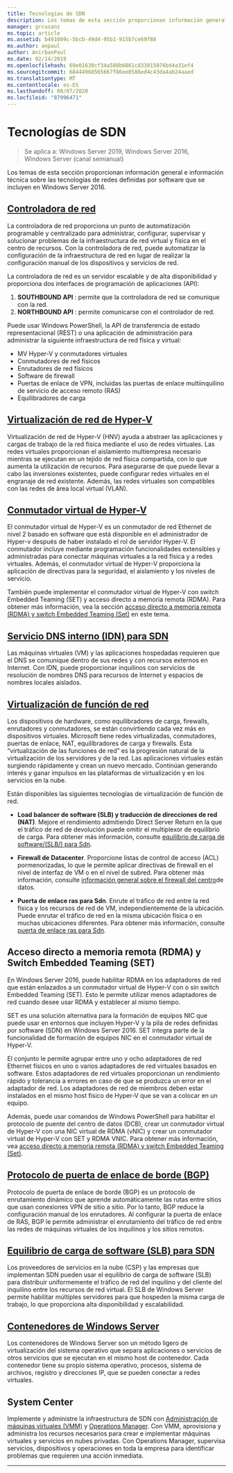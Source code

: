 ```yaml
---
title: Tecnologías de SDN
description: Los temas de esta sección proporcionan información general e información técnica sobre las tecnologías de redes definidas por software que se incluyen en Windows Server 2016.
manager: grcusanz
ms.topic: article
ms.assetid: b491089c-5bcb-49d4-95b1-915b7ce69f88
ms.author: anpaul
author: AnirbanPaul
ms.date: 02/14/2019
ms.openlocfilehash: 69e01630cf34a588b6861c833015076bd4a31ef4
ms.sourcegitcommit: 68444968565667f86ee0586ed4c43da4ab24aaed
ms.translationtype: MT
ms.contentlocale: es-ES
ms.lasthandoff: 08/07/2020
ms.locfileid: "87996471"
---
```

# <a name="sdn-technologies"></a>Tecnologías de SDN

>Se aplica a: Windows Server 2019, Windows Server 2016, Windows Server (canal semianual)

Los temas de esta sección proporcionan información general e información técnica sobre las tecnologías de redes definidas por software que se incluyen en Windows Server 2016.

## <a name="network-controller"></a>[Controladora de red](network-controller/Network-Controller.md)

La controladora de red proporciona un punto de automatización programable y centralizado para administrar, configurar, supervisar y solucionar problemas de la infraestructura de red virtual y física en el centro de recursos. Con la controladora de red, puede automatizar la configuración de la infraestructura de red en lugar de realizar la configuración manual de los dispositivos y servicios de red.

La controladora de red es un servidor escalable y de alta disponibilidad y proporciona dos interfaces de programación de aplicaciones (API):

1. **SOUTHBOUND API** : permite que la controladora de red se comunique con la red.
2. **NORTHBOUND API** : permite comunicarse con el controlador de red.

Puede usar Windows PowerShell, la API de transferencia de estado representacional (REST) o una aplicación de administración para administrar la siguiente infraestructura de red física y virtual:

- MV Hyper-V y conmutadores virtuales
- Conmutadores de red físicos
- Enrutadores de red físicos
- Software de firewall
- Puertas de enlace de VPN, incluidas las puertas de enlace multiinquilino de servicio de acceso remoto (RAS)
- Equilibradores de carga

## <a name="hyper-v-network-virtualization"></a>[Virtualización de red de Hyper-V](hyper-v-network-virtualization/Hyper-V-Network-Virtualization.md)

Virtualización de red de Hyper-V (HNV) ayuda a abstraer las aplicaciones y cargas de trabajo de la red física mediante el uso de redes virtuales. Las redes virtuales proporcionan el aislamiento multiempresa necesario mientras se ejecutan en un tejido de red física compartida, con lo que aumenta la utilización de recursos. Para asegurarse de que puede llevar a cabo las inversiones existentes, puede configurar redes virtuales en el engranaje de red existente. Además, las redes virtuales son compatibles con las redes de área local virtual (VLAN).

## <a name="hyper-v-virtual-switch"></a>[Conmutador virtual de Hyper-V](../../../virtualization/hyper-v-virtual-switch/Hyper-V-Virtual-Switch.md)

El conmutador virtual de Hyper-V es un conmutador de red Ethernet de nivel 2 basado en software que está disponible en el administrador de Hyper-v después de haber instalado el rol de servidor Hyper-V. El conmutador incluye mediante programación funcionalidades extensibles y administradas para conectar máquinas virtuales a la red física y a redes virtuales. Además, el conmutador virtual de Hyper-V proporciona la aplicación de directivas para la seguridad, el aislamiento y los niveles de servicio.

También puede implementar el conmutador virtual de Hyper-V con switch Embedded Teaming (SET) y acceso directo a memoria remota (RDMA). Para obtener más información, vea la sección [acceso directo a memoria remota (RDMA) y switch Embedded Teaming (Set)](#remote-direct-memory-access-rdma-and-switch-embedded-teaming-set) en este tema.

## <a name="internal-dns-service-idns-for-sdn"></a>[Servicio DNS interno (IDN) para SDN](Idns-for-Sdn.md)

Las máquinas virtuales (VM) y las aplicaciones hospedadas requieren que el DNS se comunique dentro de sus redes y con recursos externos en Internet. Con IDN, puede proporcionar inquilinos con servicios de resolución de nombres DNS para recursos de Internet y espacios de nombres locales aislados.

## <a name="network-function-virtualization"></a>[Virtualización de función de red](network-function-virtualization/Network-Function-Virtualization.md)

Los dispositivos de hardware, como equilibradores de carga, firewalls, enrutadores y conmutadores, se están convirtiendo cada vez más en dispositivos virtuales. Microsoft tiene redes virtualizadas, conmutadores, puertas de enlace, NAT, equilibradores de carga y firewalls. Esta “virtualización de las funciones de red” es la progresión natural de la virtualización de los servidores y de la red. Las aplicaciones virtuales están surgiendo rápidamente y crean un nuevo mercado. Continúan generando interés y ganar impulsos en las plataformas de virtualización y en los servicios en la nube.

Están disponibles las siguientes tecnologías de virtualización de función de red.

-   **Load balancer de software (SLB) y traducción de direcciones de red (NAT)**. Mejore el rendimiento admitiendo Direct Server Return en la que el tráfico de red de devolución puede omitir el multiplexor de equilibrio de carga. Para obtener más información, consulte [equilibrio de carga de software/(SLB/) para Sdn](network-function-virtualization/software-load-balancing-for-sdn.md).

-   **Firewall de Datacenter**. Proporcione listas de control de acceso (ACL) pormenorizadas, lo que le permite aplicar directivas de firewall en el nivel de interfaz de VM o en el nivel de subred. Para obtener más información, consulte [información general sobre el firewall del centro](network-function-virtualization/Datacenter-Firewall-Overview.md)de datos.

-   **Puerta de enlace ras para Sdn**. Enrute el tráfico de red entre la red física y los recursos de red de VM, independientemente de la ubicación. Puede enrutar el tráfico de red en la misma ubicación física o en muchas ubicaciones diferentes. Para obtener más información, consulte [puerta de enlace ras para Sdn](network-function-virtualization/RAS-Gateway-for-SDN.md).

## <a name="remote-direct-memory-access-rdma-and-switch-embedded-teaming-set"></a>Acceso directo a memoria remota (RDMA) y Switch Embedded Teaming (SET)
En Windows Server 2016, puede habilitar RDMA en los adaptadores de red que están enlazados a un conmutador virtual de Hyper-V con o sin switch Embedded Teaming (SET). Esto le permite utilizar menos adaptadores de red cuando desee usar RDMA y establecer al mismo tiempo.

SET es una solución alternativa para la formación de equipos NIC que puede usar en entornos que incluyen Hyper-V y la pila de redes definidas por software (SDN) en Windows Server 2016. SET integra parte de la funcionalidad de formación de equipos NIC en el conmutador virtual de Hyper-V.

El conjunto le permite agrupar entre uno y ocho adaptadores de red Ethernet físicos en uno o varios adaptadores de red virtuales basados en software. Estos adaptadores de red virtuales proporcionan un rendimiento rápido y tolerancia a errores en caso de que se produzca un error en el adaptador de red.
Los adaptadores de red de miembros deben estar instalados en el mismo host físico de Hyper-V que se van a colocar en un equipo.

Además, puede usar comandos de Windows PowerShell para habilitar el protocolo de puente del centro de datos (DCB), crear un conmutador virtual de Hyper-V con una NIC virtual de RDMA (vNIC) y crear un conmutador virtual de Hyper-V con SET y RDMA VNIC. Para obtener más información, vea [acceso directo a memoria remota (RDMA) y switch Embedded Teaming (Set)](../../../virtualization/hyper-v-virtual-switch/rdma-and-switch-embedded-teaming.md).

## <a name="border-gateway-protocol-bgp"></a>[Protocolo de puerta de enlace de borde (BGP)](../../../remote/remote-access/bgp/Border-Gateway-Protocol-BGP.md)

Protocolo de puerta de enlace de borde (BGP) es un protocolo de enrutamiento dinámico que aprende automáticamente las rutas entre sitios que usan conexiones VPN de sitio a sitio. Por lo tanto, BGP reduce la configuración manual de los enrutadores.   Al configurar la puerta de enlace de RAS, BGP le permite administrar el enrutamiento del tráfico de red entre las redes de máquinas virtuales de los inquilinos y los sitios remotos.

## <a name="software-load-balancing-slb-for-sdn"></a>[Equilibrio de carga de software (SLB) para SDN](network-function-virtualization/software-load-balancing-for-sdn.md)
Los proveedores de servicios en la nube (CSP) y las empresas que implementan SDN pueden usar el equilibrio de carga de software (SLB) para distribuir uniformemente el tráfico de red del inquilino y del cliente del inquilino entre los recursos de red virtual. El SLB de Windows Server permite habilitar múltiples servidores para que hospeden la misma carga de trabajo, lo que proporciona alta disponibilidad y escalabilidad.

## <a name="windows-server-containers"></a>[Contenedores de Windows Server](Containers/Container-networking-overview.md)

Los contenedores de Windows Server son un método ligero de virtualización del sistema operativo que separa aplicaciones o servicios de otros servicios que se ejecutan en el mismo host de contenedor. Cada contenedor tiene su propio sistema operativo, procesos, sistema de archivos, registro y direcciones IP, que se pueden conectar a redes virtuales.

## <a name="system-center"></a>System Center

Implemente y administre la infraestructura de SDN con [Administración de máquinas virtuales (VMM)](/system-center/vmm/) y [Operations Manager](/system-center/scom/). Con VMM, aprovisiona y administra los recursos necesarios para crear e implementar máquinas virtuales y servicios en nubes privadas.  Con Operations Manager, supervisa servicios, dispositivos y operaciones en toda la empresa para identificar problemas que requieren una acción inmediata.


---